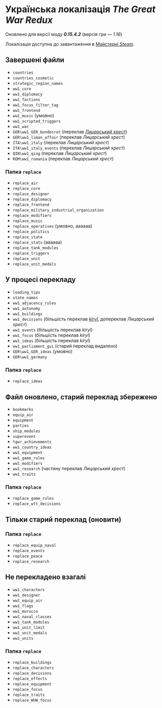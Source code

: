 # Українська локалізація *The Great War Redux*
Оновлено для версії моду ***0.15.4.2*** (версія гри&nbsp;— *1.16*)

Локалізація доступна до завантаження в [Майстерні *Steam*](https://steamcommunity.com/workshop/filedetails/?id=2880535545).

## Завершені файли
+ `countries`
+ `countries_cosmetic`
+ `strategic_region_names`
+ `ww1_core`
+ `ww1_diplomacy`
+ `ww1_factions`
+ `ww1_focus_filter_tag`
+ `ww1_frontend`
+ `ww1_music` (умовно)
+ `ww1_scripted_triggers`
+ `ww1_war`
+ `GER\ww1_GER_bundesrat` (переклав [*Лицарський хрест*](https://steamcommunity.com/profiles/76561199017049555))
+ `GER\ww1_liman_affair` (переклав *Лицарський хрест*)
+ `ITA\ww1_italy` (переклав *Лицарський хрест*)
+ `ITA\ww1_italy_events` (переклав *Лицарський хрест*)
+ `QIN\ww1_qing` (переклав *Лицарський хрест*)
+ `ROM\ww1_romania` (переклав *Лицарський хрест*)

### Папка `replace`
+ `replace_air`
+ `replace_core`
+ `replace_designer`
+ `replace_diplomacy`
+ `replace_frontend`
+ `replace_military_industrial_organization`
+ `replace_modifiers`
+ `replace_music`
+ `replace_operatives` (умовно, аааааа)
+ `replace_politics`
+ `replace_state`
+ `replace_stats` (аааааа)
+ `replace_tank_modules`
+ `replace_triggers`
+ `replace_unit`
+ `replace_unit_medals`

## У процесі перекладу
+ `loading_tips`
+ `state_names`
+ `ww1_adjacency_rules`
+ `ww1_autonomy`
+ `ww1_buildings`
+ `ww1_decisions` (більшість переклав [*kiryl*](https://steamcommunity.com/profiles/76561199575098265), допереклав *Лицарський хрест*)
+ `ww1_events` (більшість переклав *kiryl*)
+ `ww1_focus` (більшість переклав *kiryl*)
+ `ww1_ideas` (більшість переклав *kiryl*)
+ `ww1_parliament_gui` (старий переклад видалено)
+ `GER\ww1_GER_ideas` (умовно)
+ `GER\ww1_germany`

### Папка `replace`
+ `replace_ideas`

## Файл оновлено, старий переклад збережено
+ `bookmarks`
+ `equip_air`
+ `equipment`
+ `parties`
+ `ship_modules`
+ `superevent`
+ `tgwr_achievements`
+ `ww1_country_ideas`
+ `ww1_equipment`
+ `ww1_game_rules`
+ `ww1_modifiers`
+ `ww1_research` (частину переклав *Лицарський хрест*)
+ `ww1_traits`

### Папка `replace`
+ `replace_game_rules`
+ `replace_wtt_decisions`

## Тільки старий переклад (оновити)
### Папка `replace`
+ `replace_equip_naval`
+ `replace_events`
+ `replace_peace`
+ `replace_research`

## Не перекладено взагалі
+ `ww1_characters`
+ `ww1_designer`
+ `ww1_equip_air`
+ `ww1_flags`
+ `ww1_morocco`
+ `ww1_naval_classes`
+ `ww1_tank_modules`
+ `ww1_unit_limit`
+ `ww1_unit_medals`
+ `ww1_units`

### Папка `replace`
+ `replace_buildings`
+ `replace_characters`
+ `replace_decisions`
+ `replace_effects`
+ `replace_equipment`
+ `replace_focus`
+ `replace_traits`
+ `replace_WUW_focus`